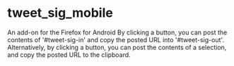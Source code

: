 # tweet_sig_mobile
An add-on for the Firefox for Android By clicking a button, you can post the contents of '#tweet-sig-in' and copy the posted URL into '#tweet-sig-out'. Alternatively, by clicking a button, you can post the contents of a selection, and copy the posted URL to the clipboard.

